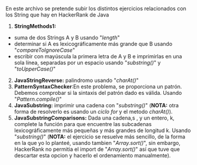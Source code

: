 En este archivo se pretende subir los distintos ejercicios relacionados con los String que hay en HackerRank de Java
1. **StringMethods1:** 
* suma de dos Strings A y B usando "*length*"
* determinar si A es lexicográficamente más grande que B usando "*compareToIgnoreCase*"
* escribir con mayúscula la primera letra de A y B e imprimirlas en una sola línea, separadas por un espacio usando "*substring()*" y "*toUpperCase()*"
2. **JavaStringReverse:** palindromo usando "*charAt()*"
3. **PatternSyntaxChecker**:En este problema, se proporciona un patrón. Debemos comprobar si la sintaxis del patrón dado es válida. Usando "*Pattern.compile()*"
4. **JavaSubstring:** imprimir una cadena con "*substring()*" (**NOTA:** otra forma de resolverlo es usando un *ciclo for* y el metodo *charAt()*).
5. **JavaSubstringComparisons:** Dada una cadena,s , y un entero, k, complete la función para que encuentre las subcadenas lexicográficamente más pequeñas y más grandes de longitud k. Usando "*substring()*" (**NOTA:** el ejercicio se resuelve más sencillo, de la forma en la que yo lo planteé, usando tambien "*Array.sort()*", sin embargo, HackerRank no permitia el import de "*Array.sort()*" así que tuve que descartar esta opcion y hacerlo el ordenamiento manualmente).
